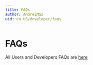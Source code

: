 ```yaml
---
title: FAQs
author: AndreiMaz
uid: en-US/developer/faqs
---
```


# FAQs

All Users and Developers FAQs are [here](xref:en-US/user-guide/installing/faq)